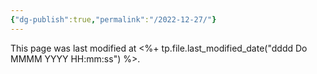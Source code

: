 ```yaml
---
{"dg-publish":true,"permalink":"/2022-12-27/"}
---
```


This page was last modified at <%+ tp.file.last_modified_date("dddd Do MMMM YYYY HH:mm:ss") %>.
